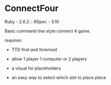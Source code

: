 # ConnectFour
  Ruby - 2.6.2 :: RSpec - 3.10

  Basic command line style connect 4 game.

  requires:

  - TTD first and foremost

  - allow 1 player 1 computer or 2 players

  - a visual for placeholders

  - an easy way to select which slot to place piece
